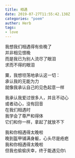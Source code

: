 ```yaml
---
title: 相遇
date: 2019-07-27T11:55:42.138Z
categories: "poem"
auther: Herb 
tags:
- love
---
```

我想我们相遇得有些晚了\
并非相见恨晚\
而是我已为别人流尽了眼泪\
求而不得的眼泪

粟，我想坦荡地承认这一切：\
承认我的无能为力\
就像我承认自己的见色起意一样

我承认我爱过很多人，并且不动心\
或者动心，没有回音\
在我们相遇时\
我学会了尊严和得体\
它们和你一样，拿起了就放不下

我和你相遇得太晚啦\
晚到盔甲铺满身躯，心头尽是疮疤\
我和你相遇得太晚啦\
但我也偷偷庆幸，终于能遇见你\
